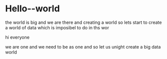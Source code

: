 # Hello--world
the world is big and we are there and creating a world so lets start to create a world of data which is imposibel to do in ths wor

hi everyone

we are one and we need to be as one and so let us unight
create a big data world
